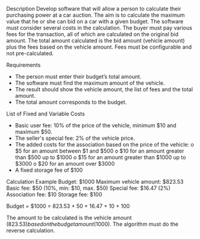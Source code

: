 Description
Develop software that will allow a person to calculate their purchasing power at a car auction. The aim is to calculate the maximum value that he or she can bid on a car with a given budget. The software must consider several costs in the calculation. The buyer must pay various fees for the transaction, all of which are calculated on the original bid amount. The total amount calculated is the bid amount (vehicle amount) plus the fees based on the vehicle amount. Fees must be configurable and not pre-calculated.

Requirements
-	The person must enter their budget’s total amount.
-	The software must find the maximum amount of the vehicle. 
-	The result should show the vehicle amount, the list of fees and the total amount.
-	The total amount corresponds to the budget.

List of Fixed and Variable Costs
-	Basic user fee: 10% of the price of the vehicle, minimum $10 and maximum $50. 
-	The seller's special fee: 2% of the vehicle price. 
-	The added costs for the association based on the price of the vehicle:
o	$5 for an amount between $1 and $500
o	$10 for an amount greater than $500 up to $1000
o	$15 for an amount greater than $1000 up to $3000
o	$20 for an amount over $3000
-	A fixed storage fee of $100

Calculation Example
Budget: $1000 
Maximum vehicle amount: $823.53 
Basic fee: $50 (10%, min: $10, max. $50)
Special fee: $16.47 (2%)
Association fee: $10 
Storage fee: $100 

Budget = $1000 = 823.53 + 50 + 16.47 + 10 + 100

The amount to be calculated is the vehicle amount ($823.53) based on the budget amount ($1000). The algorithm must do the reverse calculation.
